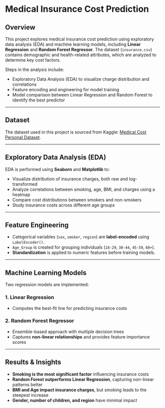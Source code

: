 # Medical Insurance Cost Prediction

## Overview
This project explores medical insurance cost prediction using exploratory data analysis (EDA) and machine learning models, including **Linear Regression** and **Random Forest Regressor**. The dataset (`insurance.csv`) contains demographic and health-related attributes, which are analyzed to determine key cost factors.

Steps in the analysis include:
- Exploratory Data Analysis (EDA) to visualize charge distribution and correlations
- Feature encoding and engineering for model training
- Model comparison between Linear Regression and Random Forest to identify the best predictor

---

## Dataset
The dataset used in this project is sourced from Kaggle: [Medical Cost Personal Dataset](https://www.kaggle.com/datasets/mirichoi0218/insurance).

---

## Exploratory Data Analysis (EDA)
EDA is performed using **Seaborn** and **Matplotlib** to:
- Visualize distribution of insurance charges, both raw and log-transformed
- Analyze correlations between smoking, age, BMI, and charges using a heatmap
- Compare cost distributions between smokers and non-smokers
- Study insurance costs across different age groups

---

## Feature Engineering
- Categorical variables (`sex`, `smoker`, `region`) are **label-encoded** using `LabelEncoder()`.
- `Age_Group` is created for grouping individuals (`18-29`, `30-44`, `45-59`, `60+`).
- **Standardization** is applied to numeric features before training models.

---

## Machine Learning Models
Two regression models are implemented:

### 1. Linear Regression
- Computes the best-fit line for predicting insurance costs

### 2. Random Forest Regressor
- Ensemble-based approach with multiple decision trees
- Captures **non-linear relationships** and provides feature importance scores

---

## Results & Insights
- **Smoking is the most significant factor** influencing insurance costs
- **Random Forest outperforms Linear Regression**, capturing non-linear patterns better
- **BMI and Age impact insurance charges**, but smoking leads to the steepest increase
- **Gender, number of children, and region** have minimal impact

